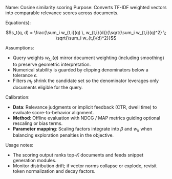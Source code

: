 Name: Cosine similarity scoring Purpose: Converts TF-IDF weighted vectors into
comparable relevance scores across documents.

Equation(s):

```math
s_t(q, d) = \frac{\sum_i w_{t,i}(q) \, w_{t,i}(d)}{\sqrt{\sum_i w_{t,i}(q)^2} \; \sqrt{\sum_i w_{t,i}(d)^2}}
```

Assumptions:

- Query weights $w_{t,i}(q)$ mirror document weighting (including smoothing) to
  preserve geometric interpretation.
- Numerical stability is guarded by clipping denominators below a tolerance
  $\epsilon$.
- Filters $m_t$ shrink the candidate set so the denominator leverages only
  documents eligible for the query.

Calibration:

- **Data**: Relevance judgments or implicit feedback (CTR, dwell time) to
  evaluate score-to-behavior alignment.
- **Method**: Offline evaluation with NDCG / MAP metrics guiding optional
  rescaling or bias terms.
- **Parameter mapping**: Scaling factors integrate into $\beta$ and $w_k$ when
  balancing exploration penalties in the objective.

Usage notes:

- The scoring output ranks top-$K$ documents and feeds snippet generation
  modules.
- Monitor distribution drift; if vector norms collapse or explode, revisit token
  normalization and decay factors.
